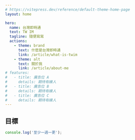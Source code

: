 ```yaml
---
# https://vitepress.dev/reference/default-theme-home-page
layout: home

hero:
  name: 台灣即時通
  text: TW IM
  tagline: 隨便寫寫
  actions:
    - theme: brand
      text: 什麼是台灣即時通
      link: /article/what-is-twim
    - theme: alt
      text: 關於我
      link: /article/about-me
# features:
#   - title: 廣告位 A
#     details: 期待有緣人
#   - title: 廣告位 B
#     details: 期待有緣人
#   - title: 廣告位 C
#     details: 期待有緣人
---
```


## 目標

```js
console.log('至少一週一更');
```
